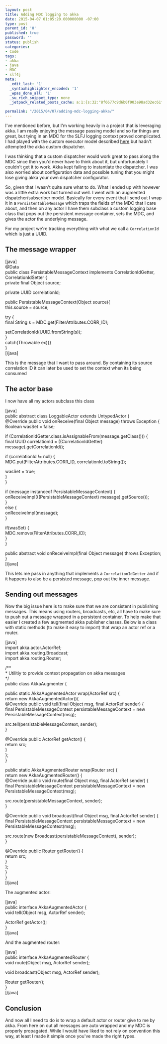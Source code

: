 ```yaml
---
layout: post
title: Adding MDC logging to akka
date: 2015-04-07 01:05:20.000000000 -07:00
type: post
parent_id: '0'
published: true
password: ''
status: publish
categories:
- Code
tags:
- akka
- java
- MDC
- slf4j
meta:
  _edit_last: '1'
  _syntaxhighlighter_encoded: '1'
  _wpas_done_all: '1'
  _su_rich_snippet_type: none
  _jetpack_related_posts_cache: a:1:{s:32:"8f6677c9d6b0f903e98ad32ec61f8deb";a:2:{s:7:"expires";i:1560404400;s:7:"payload";a:3:{i:0;a:1:{s:2:"id";i:4596;}i:1;a:1:{s:2:"id";i:4629;}i:2;a:1:{s:2:"id";i:4593;}}}}

permalink: "/2015/04/07/adding-mdc-logging-akka/"
---
```

I've mentioned before, but I'm working heavily in a project that is leveraging akka. I am really enjoying the message passing model and so far things are great, but tying in an MDC for the SLFJ logging context proved complicated. I had played with the custom executor model described [here](http://yanns.github.io/blog/2014/05/04/slf4j-mapped-diagnostic-context-mdc-with-play-framework/) but hadn't attempted the akka custom dispatcher.

I was thinking that a custom dispatcher would work great to pass along the MDC since then you'd never have to think about it, but unfortunately I couldn't get it to work. Akka kept failing to instantiate the dispatcher. I was also worried about configuration data and possible tuning that you might lose giving akka your own dispatcher configurator.

So, given that I wasn't quite sure what to do. What I ended up with however was a little extra work but turned out well. I went with an augmented dispatcher/subscriber model. Basically for every event that I send out I wrap it in a `PersistentableMessage` which traps the fields of the MDC that I care about, and then on any actor I have them subclass a custom logging base class that pops out the persistent message container, sets the MDC, and gives the actor the underlying message.

For my project we're tracking everything with what we call a `CorrelationId` which is just a UUID.

## The message wrapper

[java]  
@Data  
public class PersistableMessageContext implements CorrelationIdGetter, CorrelationIdSetter {  
 private final Object source;

private UUID correlationId;

public PersistableMessageContext(Object source){  
 this.source = source;

try {  
 final String s = MDC.get(FilterAttributes.CORR\_ID);

setCorrelationId(UUID.fromString(s));  
 }  
 catch(Throwable ex){}  
}  
[/java]

This is the message that I want to pass around. By containing its source correlation ID it can later be used to set the context when its being consumed

## The actor base

I now have all my actors subclass this class

[java]  
public abstract class LoggableActor extends UntypedActor {  
 @Override public void onReceive(final Object message) throws Exception {  
 Boolean wasSet = false;

if (CorrelationIdGetter.class.isAssignableFrom(message.getClass())) {  
 final UUID correlationId = ((CorrelationIdGetter) message).getCorrelationId();

if (correlationId != null) {  
 MDC.put(FilterAttributes.CORR\_ID, correlationId.toString());

wasSet = true;  
 }  
 }

if (message instanceof PersistableMessageContext) {  
 onReceiveImpl(((PersistableMessageContext) message).getSource());  
 }  
 else {  
 onReceiveImpl(message);  
 }

if(wasSet) {  
 MDC.remove(FilterAttributes.CORR\_ID);  
 }  
 }

public abstract void onReceiveImpl(final Object message) throws Exception;  
}  
[/java]

This lets me pass in anything that implements a `CorrelationIdGetter` and if it happens to also be a persisted message, pop out the inner message.

## Sending out messages

Now the big issue here is to make sure that we are consistent in publishing messages. This means using routers, broadcasts, etc, all have to make sure to push out a message wrapped in a persistent container. To help make that easier I created a few augmented akka publisher classes. Below is a class with static methods (to make it easy to import) that wrap an actor ref or a router.

[java]  
import akka.actor.ActorRef;  
import akka.routing.Broadcast;  
import akka.routing.Router;

/\*\*  
 \* Utilitiy to provide context propagation on akka messages  
 \*/  
public class AkkaAugmenter {

public static AkkaAugmentedActor wrap(ActorRef src) {  
 return new AkkaAugmentedActor(){  
 @Override public void tell(final Object msg, final ActorRef sender) {  
 final PersistableMessageContext persistableMessageContext = new PersistableMessageContext(msg);

src.tell(persistableMessageContext, sender);  
 }

@Override public ActorRef getActor() {  
 return src;  
 }  
 };  
 }

public static AkkaAugmentedRouter wrap(Router src) {  
 return new AkkaAugmentedRouter() {  
 @Override public void route(final Object msg, final ActorRef sender) {  
 final PersistableMessageContext persistableMessageContext = new PersistableMessageContext(msg);

src.route(persistableMessageContext, sender);  
 }

@Override public void broadcast(final Object msg, final ActorRef sender) {  
 final PersistableMessageContext persistableMessageContext = new PersistableMessageContext(msg);

src.route(new Broadcast(persistableMessageContext), sender);  
 }

@Override public Router getRouter() {  
 return src;  
 }  
 };  
 }  
}  
[/java]

The augmented actor:

[java]  
public interface AkkaAugmentedActor {  
 void tell(Object msg, ActorRef sender);

ActorRef getActor();  
}  
[/java]

And the augmented router:

[java]  
public interface AkkaAugmentedRouter {  
 void route(Object msg, ActorRef sender);

void broadcast(Object msg, ActorRef sender);

Router getRouter();  
}  
[/java]

## Conclusion

And now all I need to do is to wrap a default actor or router give to me by akka. From here on out all messages are auto wrapped and my MDC is properly propagated. While I would have liked to not rely on convention this way, at least I made it simple once you've made the right types.

